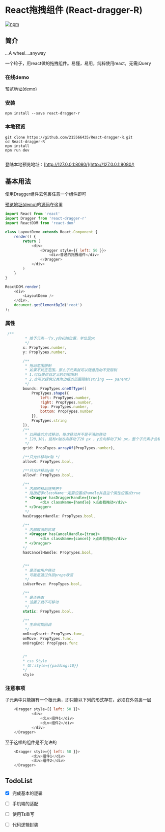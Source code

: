 # React拖拽组件 (React-dragger-R)

[![npm](https://img.shields.io/badge/npm-0.0.10-green.svg)](https://www.npmjs.com/package/react-dragger-r)

简介
----
...A wheel....anyway

一个轮子，用react做的拖拽组件。易懂，易用，纯粹使用react，无需jQuery

### 在线demo
[预览地址(demo)](http://htmlpreview.github.io/?https://github.com/215566435/React-dragger-R/blob/master/build/index.html)

###  安装
```
npm install --save react-dragger-r
```

### 本地预览
```
git clone https://github.com/215566435/React-dragger-R.git
cd React-dragger-R
npm install
npm run dev


```
登陆本地预览地址：[http://127.0.0.1:8080/](http://127.0.0.1:8080/)



基本用法
----
使用Dragger组件去包裹任意一个组件即可

[预览地址(demo)](http://htmlpreview.github.io/?https://github.com/215566435/React-dragger-R/blob/master/build/index.html)的[源码](https://github.com/215566435/React-dragger-R/blob/master/app/src/App.js)在这里

````javascript
import React from 'react'
import Dragger from 'react-dragger-r'
import ReactDOM from 'react-dom'

class LayoutDemo extends React.Component {
    render() {
        return (
            <div>
                <Dragger style={{ left: 50 }}>
                    <div>普通的拖拽组件</div>
                </Dragger>
            </div>
        )
    }
}

ReactDOM.render(
    <div>
        <LayoutDemo />
    </div>,
    document.getElementById('root')
);

````

### 属性
````javascript
 /**
         * 给予元素一个x,y的初始位置，单位是px
         */
        x: PropTypes.number,
        y: PropTypes.number,

        /**
         * 拖动范围限制
         * 如果不规定范围，那么子元素就可以随意拖动不受限制
         * 1.可以提供自定义的范围限制
         * 2.也可以提供父类为边框的范围限制(string === parent)
         */
        bounds: PropTypes.oneOfType([
            PropTypes.shape({
                left: PropTypes.number,
                right: PropTypes.number,
                top: PropTypes.number,
                bottom: PropTypes.number
            }),
            PropTypes.string
        ]),
        /**
         * 以网格的方式移动，每次移动并不是平滑的移动
         * [20,30]，鼠标x轴方向移动了20 px ，y方向移动了30 px，整个子元素才会移动
         */
        grid: PropTypes.arrayOf(PropTypes.number),

        /**只允许移动x轴 */
        allowX: PropTypes.bool,

        /**只允许移动y轴 */
        allowY: PropTypes.bool,

        /**
         * 内部的移动拖拽把手
         * 拖拽把手className一定要设置成handle并且这个属性设置成true
         * <Dragger hasDraggerHandle={true}>
         *      <div className={handle} >点击我拖动</div>
         * </Dragger>
         */
        hasDraggerHandle: PropTypes.bool,

        /**
         * 内部取消的区域 
         * <Dragger hasCancelHandle={true}>
         *      <div className={cancel} >点击我拖动</div>
         * </Dragger>
        */
        hasCancelHandle: PropTypes.bool,


        /**
         * 是否由用户移动
         * 可能是通过外部props改变
         */
        isUserMove: PropTypes.bool,

        /**
         * 是否静态
         * 设置了就不可移动
         */
        static: PropTypes.bool,

        /**
         * 生命周期回调
         */
        onDragStart: PropTypes.func,
        onMove: PropTypes.func,
        onDragEnd: PropTypes.func


        /*
        * css Style
        * 如：style={{padding:10}}
        */
        style
````

### 注意事项
子元素中只能拥有一个根元素，即只能以下列的形式存在，必须在外包裹一层
````javascript
    <Dragger style={{ left: 50 }}>
            <div>
                <div>组件1</div>
                <div>组件2</div>
            </div>
    </Dragger>
````

至于这样的组件是不允许的

````javascript
    <Dragger style={{ left: 50 }}>
            <div>组件1</div>
            <div>组件2</div>
    </Dragger>
````




TodoList
----

- [x] 完成基本的逻辑
- [ ] 手机端的适配
- [ ] 使用Ts重写
- [ ] 代码逻辑封装


